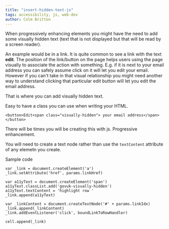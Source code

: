 ```yaml
---
title: "insert-hidden-text-js"
tags: accessibility, js, web-dev
author: Colm Britton
---
```


When progressively enhancing elements you might have the need to add some visually hidden text (text that is not displayed but that will be read by a screen reader).

An example would be in a link. It is quite common to see a link with the text **edit**. The position of the link/button on the page helps users using the page visually to associate the action with something. E.g. if it is next to your email address you can safely assume click on it will let you edit your email. However if you can't take in that visual relationship you might need another way to understand clicking that particular edit button will let you edit the email address.

That is where you can add visually hidden text.

Easy to have a class you can use when writing your HTML.

    <button>Edit<span class="visually-hidden"> your email address</span></button>

There will be times you will be creating this with js. Progressive enhancement.

You will need to create a text node rather than use the `textContent` attribute of any elemetn you create.

Sample code

    var _link = document.createElement('a')
    _link.setAttribute('href', params.linkHref)

    var a11yText = document.createElement('span')
    a11yText.classList.add('govuk-visually-hidden')
    a11yText.textContent = 'highlight row '
    _link.append(a11yText)

    var _linkContent = document.createTextNode('#' + params.linkIdx)
    _link.append(_linkContent)
    _link.addEventListener('click', boundLinkToRowHandler)

    cell.append(_link)
